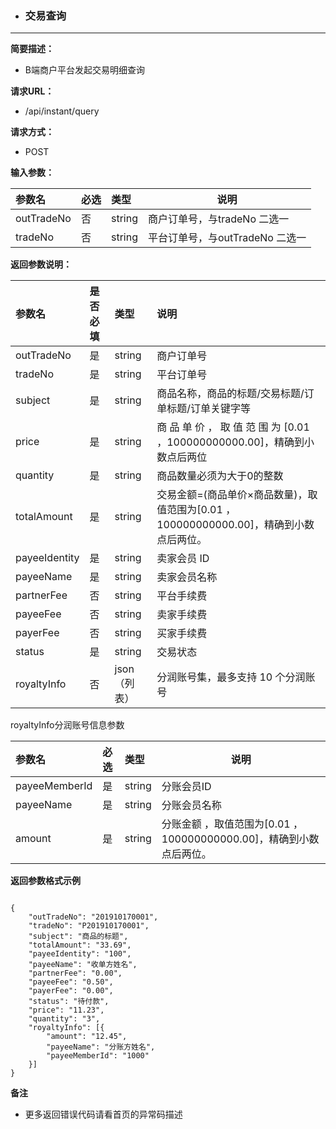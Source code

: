 * ### 交易查询

---

**简要描述：**

* B端商户平台发起交易明细查询

**请求URL：**

* /api/instant/query

**请求方式：**

* POST 

**输入参数：**

| 参数名 | 必选 | 类型 | 说明 |
| :--- | :--- | :--- | --- |
| outTradeNo | 否 | string | 商户订单号，与tradeNo 二选一 |
| tradeNo | 否 | string | 平台订单号，与outTradeNo 二选一 |

**返回参数说明：**

| 参数名 | 是否必填 | 类型 | 说明 |
| :--- | :--- | :--- | :--- |
| outTradeNo | 是 | string | 商户订单号 |
| tradeNo | 是 | string | 平台订单号 |
| subject | 是 | string | 商品名称，商品的标题/交易标题/订单标题/订单关键字等 |
| price | 是 | string | 商 品 单 价 ， 取 值 范 围 为 \[0.01 ，100000000000.00\]，精确到小数点后两位 |
| quantity | 是 | string | 商品数量必须为大于0的整数 |
| totalAmount | 是 | string | 交易金额=\(商品单价×商品数量\)，取值范围为\[0.01 ，100000000000.00\]，精确到小数点后两位。 |
| payeeIdentity | 是 | string | 卖家会员 ID |
| payeeName | 是 | string | 卖家会员名称 |
| partnerFee | 否 | string | 平台手续费 |
| payeeFee | 否 | string | 卖家手续费 |
| payerFee | 否 | string | 买家手续费 |
| status | 是 | string | 交易状态 |
| royaltyInfo | 否 | json（列表） | 分润账号集，最多支持 10 个分润账号 |

royaltyInfo分润账号信息参数

| 参数名 | 必选 | 类型 | 说明 |
| :--- | :--- | :--- | --- |
| payeeMemberId | 是 | string | 分账会员ID |
| payeeName | 是 | string | 分账会员名称 |
| amount | 是 | string | 分账金额 ，取值范围为\[0.01 ，100000000000.00\]，精确到小数点后两位。 |

**返回参数格式示例**
```

{
	"outTradeNo": "201910170001",
	"tradeNo": "P201910170001",
	"subject": "商品的标题",
	"totalAmount": "33.69",
	"payeeIdentity": "100",
	"payeeName": "收单方姓名",
	"partnerFee": "0.00",
	"payeeFee": "0.50",
	"payerFee": "0.00",
	"status": "待付款",
	"price": "11.23",
	"quantity": "3",
	"royaltyInfo": [{
		"amount": "12.45",
		"payeeName": "分账方姓名",
		"payeeMemberId": "1000"
	}]
}
```


**备注**

* 更多返回错误代码请看首页的异常码描述



